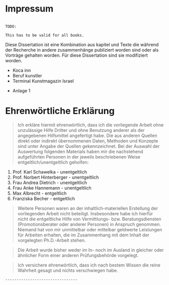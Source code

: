 # Impressum

~~~~~~~~~~~~~~~~~~~~~~~~~~~~~~~~~~~ { .editorial-content }

TODO:

This has to be valid for all books.

~~~~~~~~~~~~~~~~~~~~~~~~~~~~~~~~~~~~~~~~~~~~~~~~~~

Diese Dissertation ist eine Kombination aus kapitel und Texte die während der Recherche in andere zusammenhänge publiziert worden sind oder als Vorträge gehalten worden. Für diese Dissertation sind sie modifiziert worden.

- Koca inn 
- Beruf kunstler 
- Terminal Kunstmagazin Israel

* Anlage 1


# Ehrenwörtliche Erklärung

> Ich erkläre hiermit ehrenwörtlich, dass ich die vorliegende Arbeit ohne unzulässige Hilfe Dritter und ohne Benutzung anderer als der angegebenen Hilfsmittel angefertigt habe. Die aus anderen Quellen direkt oder indirekt übernommenen Daten, Methoden und Konzepte sind unter Angabe der Quellen gekennzeichnet.
> Bei der Auswahl der Auswertung folgenden Materials haben mir die nachstehend aufgeführten Personen in der jeweils beschriebenen Weise entgeltlich/unentgeltlich geholfen:

1. Prof. Karl Schawelka - unentgeltlich
2. Prof. Norbert Hinterberger - unentgeltlich
3. Frau Andrea Dietrich - unentgeltlich
4. Frau Anke Hannemann - unentgeltlich
5. Max Albrecht - entgeltlich
6. Franziska Becher - entgeltlich

> Weitere Personen waren an der inhaltlich-materiellen Erstellung der vorliegenden Arbeit nicht beteiligt. Insbesondere habe ich hierfür nicht die entgeltliche Hilfe von Vermittlungs- bzw. Beratungsdiensten (Promotionsberater oder anderer Personen) in Anspruch genommen. Niemand hat von mir unmittelbar oder mittelbar geldwerte Leistungen für Arbeiten erhalten, die im Zusammenhang mit dem Inhalt der vorgelegten Ph.D.-Arbeit stehen.

> Die Arbeit wurde bisher weder im In- noch im Ausland in gleicher oder ähnlicher Form einer anderen Prüfungsbehörde vorgelegt.

> Ich versichere ehrenwörtlich, dass ich nach bestem Wissen die reine Wahrheit gesagt und nichts verschwiegen habe.


    --------------------------------








